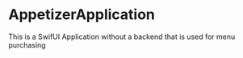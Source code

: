 # AppetizerApplication
This is a SwifUI Application without a backend that is used for menu purchasing
